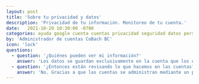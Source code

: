 ```yaml
---
layout: post
title: 'Sobre tu privacidad y datos'
description: 'Privacidad de tu información. Monitoreo de tu cuenta.'
date:   2021-10-20 10:30:00 -0700
categories: ayuda google cuenta cuentas privacidad seguridad datos personales
by: 'Administrador de cuentas CoBach BC'
icon: 'lock'
questions:
  - question: '¿Quiénes pueden ver mi información?'
    answer: 'Los datos se guardan exclusivamente en la cuenta que los origina, por lo que solo el usuario de la cuenta puede ver su información. CoBach BC tiene acceso a datos técnicos de las cuentas, como la cantidad de almacenamiento que está usando, el número de correos o documentos, pero no puede consultar específicamente el contenido.'
  - question: '¿Entonces están revisando lo que hacemos en las cuentas?'
    answer: 'No. Gracias a que las cuentas se administran mediante un panel de control de Google, ya hay muchos monitoreos de seguridad automáticos trabajando, por ejemplo, este sitema avisa cuando hay actividad sospechosa de una cuenta (como el envío masivo de correos) y nos manda una alerta. Pero no hay un programa activo de revisión de los usuarios, solo se consulta esta información si se presenta un evento que lo requiera.'
---
```


